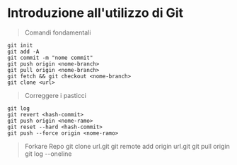 # Introduzione all'utilizzo di Git

> Comandi fondamentali
```
git init 
git add -A
git commit -m "nome commit"
git push origin <nome-branch>
git pull origin <nome-branch>
git fetch && git checkout <nome-branch>
git clone <url>
```

> Correggere i pasticci
```
git log 
git revert <hash-commit>
git push origin <nome-ramo>
git reset --hard <hash-commit>
git push --force origin <nome-ramo>
```

> Forkare Repo
git clone url.git
git remote add origin url.git
git pull origin <nome-branch>
git log --oneline
```
